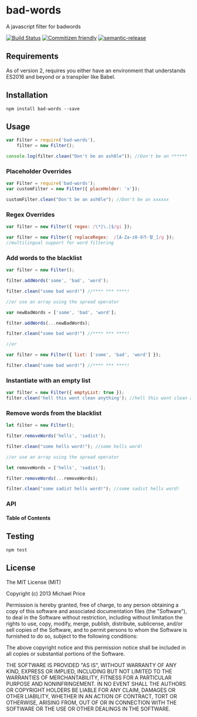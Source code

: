 # bad-words

A javascript filter for badwords

[![Build Status](https://travis-ci.org/web-mech/badwords.svg?branch=master)](https://travis-ci.org/web-mech/badwords)
[![Commitizen friendly](https://img.shields.io/badge/commitizen-friendly-brightgreen.svg)](http://commitizen.github.io/cz-cli/)
[![semantic-release](https://img.shields.io/badge/%20%20%F0%9F%93%A6%F0%9F%9A%80-semantic--release-e10079.svg?style=flat-square)](https://github.com/semantic-release/semantic-release)

## Requirements

As of version 2, requires you either have an environment that understands ES2016 and beyond or a transpiler like Babel.

## Installation

    npm install bad-words --save

## Usage

```js
var Filter = require('bad-words'),
    filter = new Filter();

console.log(filter.clean("Don't be an ash0le")); //Don't be an ******
```

### Placeholder Overrides

```js
var Filter = require('bad-words');
var customFilter = new Filter({ placeHolder: 'x'});

customFilter.clean("Don't be an ash0le"); //Don't be an xxxxxx
```

### Regex Overrides

```js
var filter = new Filter({ regex: /\*|\.|$/gi });

var filter = new Filter({ replaceRegex:  /[A-Za-z0-9가-힣_]/g }); 
//multilingual support for word filtering
```

### Add words to the blacklist

```js
var filter = new Filter(); 

filter.addWords('some', 'bad', 'word');

filter.clean("some bad word!") //**** *** ****!

//or use an array using the spread operator

var newBadWords = ['some', 'bad', 'word'];

filter.addWords(...newBadWords);

filter.clean("some bad word!") //**** *** ****!

//or

var filter = new Filter({ list: ['some', 'bad', 'word'] }); 

filter.clean("some bad word!") //**** *** ****!
```

### Instantiate with an empty list

```js
var filter = new Filter({ emptyList: true }); 
filter.clean('hell this wont clean anything'); //hell this wont clean anything
```

### Remove words from the blacklist

```js
let filter = new Filter(); 

filter.removeWords('hells', 'sadist');

filter.clean("some hells word!"); //some hells word!

//or use an array using the spread operator

let removeWords = ['hells', 'sadist'];

filter.removeWords(...removeWords);

filter.clean("some sadist hells word!"); //some sadist hells word!
```

### API

<!-- Generated by documentation.js. Update this documentation by updating the source code. -->

#### Table of Contents

## Testing

    npm test

## License

The MIT License (MIT)

Copyright (c) 2013 Michael Price

Permission is hereby granted, free of charge, to any person obtaining a copy of
this software and associated documentation files (the "Software"), to deal in
the Software without restriction, including without limitation the rights to
use, copy, modify, merge, publish, distribute, sublicense, and/or sell copies of
the Software, and to permit persons to whom the Software is furnished to do so,
subject to the following conditions:

The above copyright notice and this permission notice shall be included in all
copies or substantial portions of the Software.

THE SOFTWARE IS PROVIDED "AS IS", WITHOUT WARRANTY OF ANY KIND, EXPRESS OR
IMPLIED, INCLUDING BUT NOT LIMITED TO THE WARRANTIES OF MERCHANTABILITY, FITNESS
FOR A PARTICULAR PURPOSE AND NONINFRINGEMENT. IN NO EVENT SHALL THE AUTHORS OR
COPYRIGHT HOLDERS BE LIABLE FOR ANY CLAIM, DAMAGES OR OTHER LIABILITY, WHETHER
IN AN ACTION OF CONTRACT, TORT OR OTHERWISE, ARISING FROM, OUT OF OR IN
CONNECTION WITH THE SOFTWARE OR THE USE OR OTHER DEALINGS IN THE SOFTWARE.
